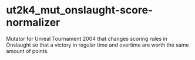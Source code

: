# ut2k4_mut_onslaught-score-normalizer
Mutator for Unreal Tournament 2004 that changes scoring rules in Onslaught so that a victory in regular time and overtime are worth the same amount of points.
